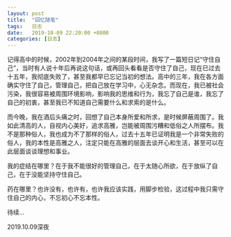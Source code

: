 ```yaml
---
layout:	post
title:	"回忆随笔"
tags:	日志
date:	2019-10-09 22:20:00 +0800
categories:	[日志] 
---
```


记得高中的时候，2002年到2004年之间的某段时间，我写了一篇短日记“守住自己”，当时有人说十年后再说这句话，或再回头看看是否守住了自己，现在已过去十五年，我彻底失败了，甚至我都早已忘记当初的想法。高中的三年，我在各方面确实守住了自己，管理自己，把自己放在学习中，心无杂念。而现在，我已被社会污染，我很容易被周围环境影响，影响我的思维和行为，我忘了自己是谁，我忘了自己的初衷，甚至我已不知道自己需要什么和求索的是什么。

而今晚，我在酒后头痛之时，回想了自己本身所爱和所求，是时候屏蔽周围了。我如此清高的人，自视内心美好，追求高雅，岂能被周围污糟和低俗之人所摆布。我不是那种俗人，我也成为不了那样的俗人，过去十五年已证明我是一个非常失败的俗人，我的本性是高雅之人，注定只能在高雅的层面去谈开心和生活，甚至可以在此层面谈谈理想和事业。

我的症结在哪里？在于我不能很好的管理自己，在于太随心所欲，在于放纵了自己，在于没能坚持守住自己。

药在哪里？也许没有，也许有，也许我应该实践，用脚步检验，这过程中我只需守住自己的内心，不忘初心不忘本性。

待续…

2019.10.09深夜
